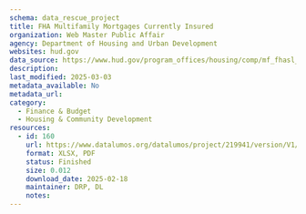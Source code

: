 ```yaml
---
schema: data_rescue_project 
title: FHA Multifamily Mortgages Currently Insured
organization: Web Master Public Affair
agency: Department of Housing and Urban Development
websites: hud.gov
data_source: https://www.hud.gov/program_offices/housing/comp/mf_fhasl_active
description: 
last_modified: 2025-03-03
metadata_available: No
metadata_url: 
category:
  - Finance & Budget 
  - Housing & Community Development 
resources:
  - id: 160
    url: https://www.datalumos.org/datalumos/project/219941/version/V1/view
    format: XLSX, PDF
    status: Finished
    size: 0.012
    download_date: 2025-02-18
    maintainer: DRP, DL
    notes: 
---
```

